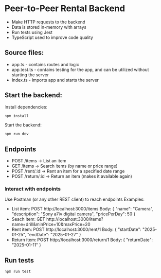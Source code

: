 # Peer-to-Peer Rental Backend
- Make HTTP requests to the backend 
- Data is stored in-memory with arrays
- Run tests using Jest
- TypeScript used to improve code quality

## Source files:
- app.ts - contains routes and logic
- app.test.ts - contains testing for the app, and can be utilized without starting the server
- index.ts - imports app and starts the server 

## Start the backend: 
Install dependencies: 
```bash
npm install
```

Start the backend: 
```bash
npm run dev
```

## Endpoints
- POST /items             -> List an item
- GET /items              -> Search items (by name or price range)
- POST /rent/:id          -> Rent an item for a specified date range
- POST /return/:id        -> Return an item (makes it available again)

### Interact with endpoints
Use Postman (or any other REST client) to reach endpoints
Examples:
- List item: 
    POST http://localhost:3000/items
    Body: { "name": "Camera", "description": "Sony a7iv digital camera", "pricePerDay": 50 }
- Seach item:
    GET http://localhost:3000/items?name=drill&minPrice=10&maxPrice=20
- Rent item:
    POST http://localhost:3000/rent/1
    Body: { "startDate": "2025-01-25", "endDate": "2025-01-27" }
- Return item:
    POST http://localhost:3000/return/1
    Body: { "returnDate": "2025-01-11" }

## Run tests
```bash
npm run test
```